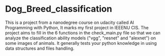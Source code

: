 # Dog_Breed_classification
This is a project from a nanodegree course on udacity called AI Programming with Python, It marks my first project in IEEENU CIS.
The project aims to fill in the 6 functions in the check_main.py file so that we can analyze the classification ability models ("vgg", "resnet" and "alexnet") on some images of animals.
It generally tests your python knowledge in using data structures and files handling.
